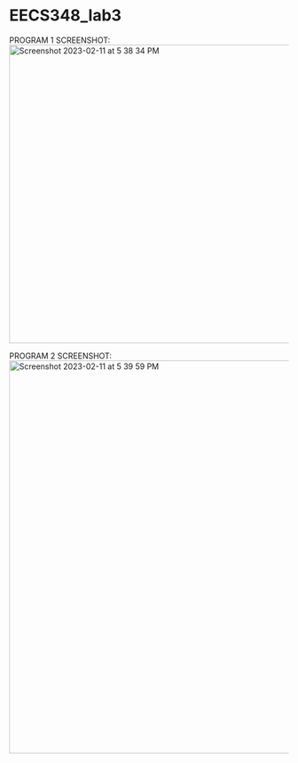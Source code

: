 # EECS348_lab3

PROGRAM 1 SCREENSHOT:
<img width="537" alt="Screenshot 2023-02-11 at 5 38 34 PM" src="https://user-images.githubusercontent.com/120140940/218285603-2451045c-6d00-4f09-a15c-66da3c0da964.png">


PROGRAM 2 SCREENSHOT:
<img width="707" alt="Screenshot 2023-02-11 at 5 39 59 PM" src="https://user-images.githubusercontent.com/120140940/218285633-f9cb18f6-4133-46c7-8096-67432eba494f.png">
